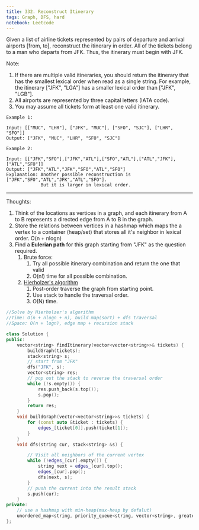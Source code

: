 ```yaml
---
title: 332. Reconstruct Itinerary
tags: Graph, DFS, hard
notebook: Leetcode
---
```

Given a list of airline tickets represented by pairs of departure and arrival airports [from, to], reconstruct the itinerary in order. All of the tickets belong to a man who departs from JFK. Thus, the itinerary must begin with JFK.

Note:

1. If there are multiple valid itineraries, you should return the itinerary that has the smallest lexical order when read as a single string. For example, the itinerary ["JFK", "LGA"] has a smaller lexical order than ["JFK", "LGB"].
2. All airports are represented by three capital letters (IATA code).
3. You may assume all tickets form at least one valid itinerary.
```
Example 1:

Input: [["MUC", "LHR"], ["JFK", "MUC"], ["SFO", "SJC"], ["LHR", "SFO"]]
Output: ["JFK", "MUC", "LHR", "SFO", "SJC"]
```
```
Example 2:

Input: [["JFK","SFO"],["JFK","ATL"],["SFO","ATL"],["ATL","JFK"],["ATL","SFO"]]
Output: ["JFK","ATL","JFK","SFO","ATL","SFO"]
Explanation: Another possible reconstruction is ["JFK","SFO","ATL","JFK","ATL","SFO"].
             But it is larger in lexical order.
```
----------
Thoughts:
1. Think of the locations as vertices in a graph, and each itinerary from A to B represents a directed edge from A to B in the graph.
2. Store the relations between vertices in a hashmap which maps the a vertex to a container (heap/set) that stores all it's neighbor in lexical order. O(n + nlogn)
3. Find a **Eulerian path** for this graph starting from "JFK" as the question required.
    1. Brute force:
       1. Try all possible itinerary combination and return the one that valid
       2. O(n!) time for all possible combination.
    2. [Hierholzer's algorithm](https://www.geeksforgeeks.org/hierholzers-algorithm-directed-graph/)
       1. Post-order traverse the graph from starting point.
       2. Use stack to handle the traversal order.
       3. O(N) time.

```c++
//Solve by Hierholzer's algorithm
//Time: O(n + nlogn + n), build map(sort) + dfs traversal 
//Space: O(n + logn), edge map + recursion stack 

class Solution {
public:
    vector<string> findItinerary(vector<vector<string>>& tickets) {
        buildGraph(tickets);
        stack<string> s;
        // start from "JFK"
        dfs("JFK", s);
        vector<string> res;
        // pop out the stack to reverse the traversal order 
        while (!s.empty()) {
            res.push_back(s.top());
            s.pop();
        }
        return res;
    }
    void buildGraph(vector<vector<string>>& tickets) {
        for (const auto &ticket : tickets) {
            edges_[ticket[0]].push(ticket[1]);
        }
    }
    void dfs(string cur, stack<string> &s) {

        // Visit all neighbors of the current vertex
        while (!edges_[cur].empty()) {
            string next = edges_[cur].top();
            edges_[cur].pop();
            dfs(next, s);
        }
        // push the current into the result stack 
        s.push(cur);
    }
private:
    // use a hashmap with min-heap(max-heap by defalut)
    unordered_map<string, priority_queue<string, vector<string>, greater<string>>> edges_;
};

```